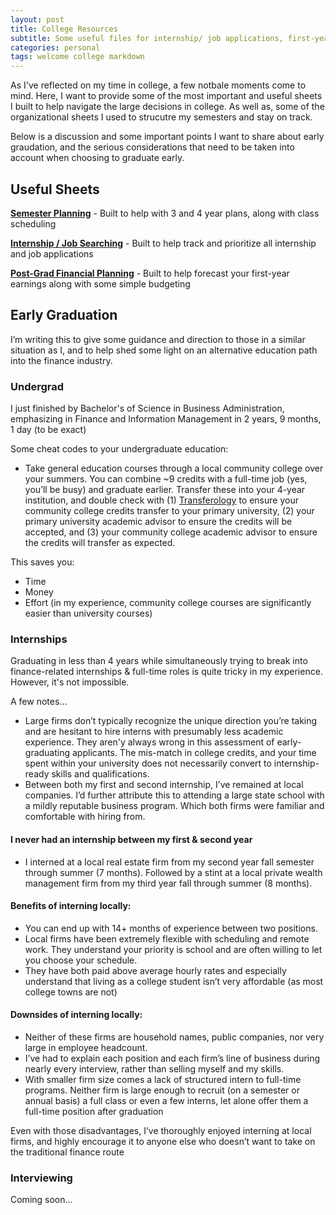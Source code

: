 ```yaml
---
layout: post
title: College Resources
subtitle: Some useful files for internship/ job applications, first-year financial analysis, and semester planning. Plus, some notes and remarks on my time in college
categories: personal
tags: welcome college markdown
---
```


As I've reflected on my time in college, a few notbale moments come to mind. Here, I want to provide some of the most important and useful sheets I built to help navigate the large decisions in college. As well as, some of the organizational sheets I used to strucutre my semesters and stay on track.

Below is a discussion and some important points I want to share about early graudation, and the serious considerations that need to be taken into account when choosing to graduate early.

## Useful Sheets

[**Semester Planning**][Semester Planning] - Built to help with 3 and 4 year plans, along with class scheduling

[**Internship / Job Searching**][Job Search] - Built to help track and prioritize all internship and job applications

[**Post-Grad Financial Planning**][Financial Analysis] - Built to help forecast your first-year earnings along with some simple budgeting


## Early Graduation
I’m writing this to give some guidance and direction to those in a similar situation as I, and to help shed some light on an alternative education path into the finance industry.

### Undergrad

I just finished by Bachelor's of Science in Business Administration, emphasizing in Finance and Information Management in 2 years, 9 months, 1 day (to be exact)

Some cheat codes to your undergraduate education:
-	Take general education courses through a local community college over your summers. You can combine ~9 credits with a full-time job (yes, you’ll be busy) and graduate earlier. Transfer these into your 4-year institution, and double check with (1) [Transferology][Transferology] to ensure your community college credits transfer to your primary university, (2) your primary university academic advisor to ensure the credits will be accepted, and (3) your community college academic advisor to ensure the credits will transfer as expected.

This saves you: 
- Time
- Money
- Effort (in my experience, community college courses are significantly easier than university courses)

### Internships
Graduating in  less than 4 years while simultaneously trying to break into finance-related internships & full-time roles is quite tricky in my experience. However, it's not impossible.

A few notes...
- Large firms don’t typically recognize the unique direction you’re taking and are hesitant to hire interns with presumably less academic experience. They aren'y always wrong in this assessment of early-graduating applicants. The mis-match in college credits, and your time spent within your university does not necessarily convert to internship-ready skills and qualifications.
- Between both my first and second internship, I’ve remained at local companies. I’d further attribute this to attending a large state school with a mildly reputable business program. Which both firms were familiar and comfortable with hiring from.

#### I never had an internship between my first & second year
- I interned at a local real estate firm from my second year fall semester through summer (7 months). Followed by a stint at a local private wealth management firm from my third year fall through summer (8 months).

#### Benefits of interning locally: 
- You can end up with 14+ months of experience between two positions.
- Local firms have been extremely flexible with scheduling and remote work. They understand your priority is school and are often willing to let you choose your schedule.
- They have both paid above average hourly rates and especially understand that living as a college student isn’t very affordable (as most college towns are not)

#### Downsides of interning locally:
- Neither of these firms are household names, public companies, nor very large in employee headcount.
- I’ve had to explain each position and each firm’s line of business during nearly every interview, rather than selling myself and my skills.
- With smaller firm size comes a lack of structured intern to full-time programs. Neither firm is large enough to recruit (on a semester or annual basis) a full class or even a few interns, let alone offer them a full-time position after graduation

Even with those disadvantages, I’ve thoroughly enjoyed interning at local firms, and highly encourage it to anyone else who doesn’t want to take on the traditional finance route

### Interviewing 

Coming soon...

[Semester Planning]: https://lukenelsn.github.io/assets/Semester-Planning.xlsx
[Job Search]: https://lukenelsn.github.io/assets/Internship-and-Job-Search.xlsx
[Financial Analysis]: https://lukenelsn.github.io/assets/First-Year-Financial-Analysis.xlsx
[Transferology]: https://transferology.com